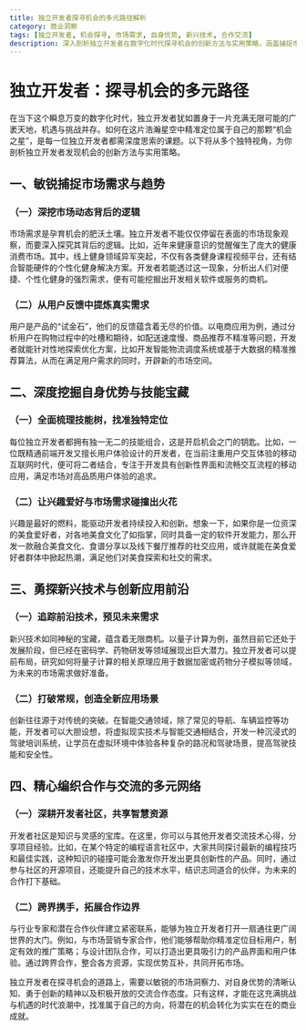 ```yaml
---
title: 独立开发者探寻机会的多元路径解析
category: 商业洞察
tags: [独立开发者, 机会探寻, 市场需求, 自身优势, 新兴技术, 合作交流]
description: 深入剖析独立开发者在数字化时代探寻机会的创新方法与实用策略，涵盖捕捉市场需求、挖掘自身优势、探索新兴技术以及编织合作网络等方面，助力独立开发者找准方向，实现商业成就。
---
```


# 独立开发者：探寻机会的多元路径

在当下这个瞬息万变的数字化时代，独立开发者犹如置身于一片充满无限可能的广袤天地，机遇与挑战并存。如何在这片浩瀚星空中精准定位属于自己的那颗“机会之星”，是每一位独立开发者都需深度思索的课题。以下将从多个独特视角，为你剖析独立开发者发现机会的创新方法与实用策略。

## 一、敏锐捕捉市场需求与趋势

### （一）深挖市场动态背后的逻辑
市场需求是孕育机会的肥沃土壤。独立开发者不能仅仅停留在表面的市场现象观察，而要深入探究其背后的逻辑。比如，近年来健康意识的觉醒催生了庞大的健康消费市场。其中，线上健身领域异军突起，不仅有各类健身课程视频平台，还有结合智能硬件的个性化健身解决方案。开发者若能透过这一现象，分析出人们对便捷、个性化健身的强烈需求，便有可能挖掘出开发相关软件或服务的商机。

### （二）从用户反馈中提炼真实需求
用户是产品的“试金石”，他们的反馈蕴含着无尽的价值。以电商应用为例，通过分析用户在购物过程中的吐槽和期待，如配送速度慢、商品推荐不精准等问题，开发者就能针对性地探索优化方案，比如开发智能物流调度系统或基于大数据的精准推荐算法，从而在满足用户需求的同时，开辟新的市场空间。

## 二、深度挖掘自身优势与技能宝藏

### （一）全面梳理技能树，找准独特定位
每位独立开发者都拥有独一无二的技能组合，这是开启机会之门的钥匙。比如，一位既精通前端开发又擅长用户体验设计的开发者，在当前注重用户交互体验的移动互联网时代，便可将二者结合，专注于开发具有创新性界面和流畅交互流程的移动应用，满足市场对高品质用户体验的追求。

### （二）让兴趣爱好与市场需求碰撞出火花
兴趣是最好的燃料，能驱动开发者持续投入和创新。想象一下，如果你是一位资深的美食爱好者，对各地美食文化了如指掌，同时具备一定的软件开发能力，那么开发一款融合美食文化、食谱分享以及线下餐厅推荐的社交应用，或许就能在美食爱好者群体中掀起热潮，满足他们对美食探索和社交的需求。

## 三、勇探新兴技术与创新应用前沿

### （一）追踪前沿技术，预见未来需求
新兴技术如同神秘的宝藏，蕴含着无限商机。以量子计算为例，虽然目前它还处于发展阶段，但已经在密码学、药物研发等领域展现出巨大潜力。独立开发者可以提前布局，研究如何将量子计算的相关原理应用于数据加密或药物分子模拟等领域，为未来的市场需求做好准备。

### （二）打破常规，创造全新应用场景
创新往往源于对传统的突破。在智能交通领域，除了常见的导航、车辆监控等功能，开发者可以大胆设想，将虚拟现实技术与智能交通相结合，开发一种沉浸式的驾驶培训系统，让学员在虚拟环境中体验各种复杂的路况和驾驶场景，提高驾驶技能和安全性。

## 四、精心编织合作与交流的多元网络

### （一）深耕开发者社区，共享智慧资源
开发者社区是知识与灵感的宝库。在这里，你可以与其他开发者交流技术心得，分享项目经验。比如，在某个特定的编程语言社区中，大家共同探讨最新的编程技巧和最佳实践，这种知识的碰撞可能会激发你开发出更具创新性的产品。同时，通过参与社区的开源项目，还能提升自己的技术水平，结识志同道合的伙伴，为未来的合作打下基础。

### （二）跨界携手，拓展合作边界
与行业专家和潜在合作伙伴建立紧密联系，能够为独立开发者打开一扇通往更广阔世界的大门。例如，与市场营销专家合作，他们能够帮助你精准定位目标用户，制定有效的推广策略；与设计团队合作，可以打造出更具吸引力的产品界面和用户体验。通过跨界合作，整合各方资源，实现优势互补，共同开拓市场。

独立开发者在探寻机会的道路上，需要以敏锐的市场洞察力、对自身优势的清晰认知、勇于创新的精神以及积极开放的交流合作态度。只有这样，才能在这充满挑战与机遇的时代浪潮中，找准属于自己的方向，将潜在的机会转化为实实在在的商业成就。